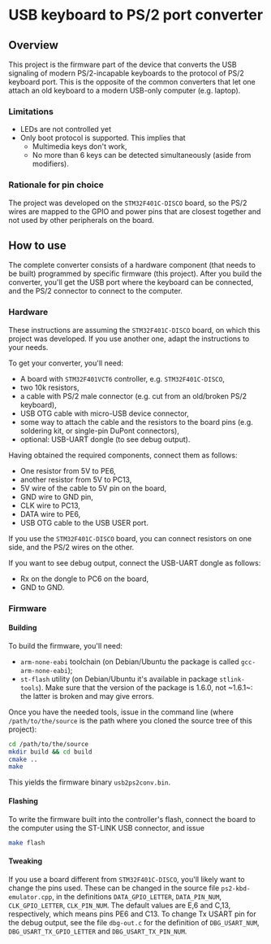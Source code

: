 # USB keyboard to PS/2 port converter

## Overview

This project is the firmware part of the device that converts the USB signaling of modern PS/2-incapable keyboards to the protocol of PS/2 keyboard port. This is the opposite of the common converters that let one attach an old keyboard to a modern USB-only computer (e.g. laptop).

### Limitations
 * LEDs are not controlled yet
 * Only boot protocol is supported. This implies that
   * Multimedia keys don't work,
   * No more than 6 keys can be detected simultaneously (aside from modifiers).

### Rationale for pin choice

The project was developed on the `STM32F401C-DISCO` board, so the PS/2 wires are mapped to the GPIO and power pins that are closest together and not used by other peripherals on the board.

## How to use

The complete converter consists of a hardware component (that needs to be built) programmed by specific firmware (this project). After you build the converter, you'll get the USB port where the keyboard can be connected, and the PS/2 connector to connect to the computer.

### Hardware

These instructions are assuming the `STM32F401C-DISCO` board, on which this project was developed. If you use another one, adapt the instructions to your needs.

To get your converter, you'll need:

* A board with `STM32F401VCT6` controller, e.g. `STM32F401C-DISCO`,
* two 10k resistors,
* a cable with PS/2 male connector (e.g. cut from an old/broken PS/2 keyboard),
* USB OTG cable with micro-USB device connector,
* some way to attach the cable and the resistors to the board pins (e.g. soldering kit, or single-pin DuPont connectors),
* optional: USB-UART dongle (to see debug output).

Having obtained the required components, connect them as follows:

 * One resistor from 5V to PE6,
 * another resistor from 5V to PC13,
 * 5V wire of the cable to 5V pin on the board,
 * GND wire to GND pin,
 * CLK wire to PC13,
 * DATA wire to PE6,
 * USB OTG cable to the USB USER port.

If you use the `STM32F401C-DISCO` board, you can connect resistors on one side, and the PS/2 wires on the other.

If you want to see debug output, connect the USB-UART dongle as follows:

 * Rx on the dongle to PC6 on the board,
 * GND to GND.

### Firmware

#### Building

To build the firmware, you'll need:

 * `arm-none-eabi` toolchain (on Debian/Ubuntu the package is called `gcc-arm-none-eabi`);
 * `st-flash` utility (on Debian/Ubuntu it's available in package `stlink-tools`). Make sure that the version of the package is 1.6.0, not ~1.6.1~: the latter is broken and may give errors.

Once you have the needed tools, issue in the command line (where `/path/to/the/source` is the path where you cloned the source tree of this project):
```sh
cd /path/to/the/source
mkdir build && cd build
cmake ..
make
```

This yields the firmware binary `usb2ps2conv.bin`.

#### Flashing

To write the firmware built into the controller's flash, connect the board to the computer using the ST-LINK USB connector, and issue
```sh
make flash
```

#### Tweaking

If you use a board different from `STM32F401C-DISCO`, you'll likely want to change the pins used. These can be changed in the source file `ps2-kbd-emulator.cpp`, in the definitions `DATA_GPIO_LETTER`, `DATA_PIN_NUM`, `CLK_GPIO_LETTER`, `CLK_PIN_NUM`. The default values are E,6 and C,13, respectively, which means pins PE6 and C13. To change Tx USART pin for the debug output, see the file `dbg-out.c` for the definition of `DBG_USART_NUM`, `DBG_USART_TX_GPIO_LETTER` and `DBG_USART_TX_PIN_NUM`.
